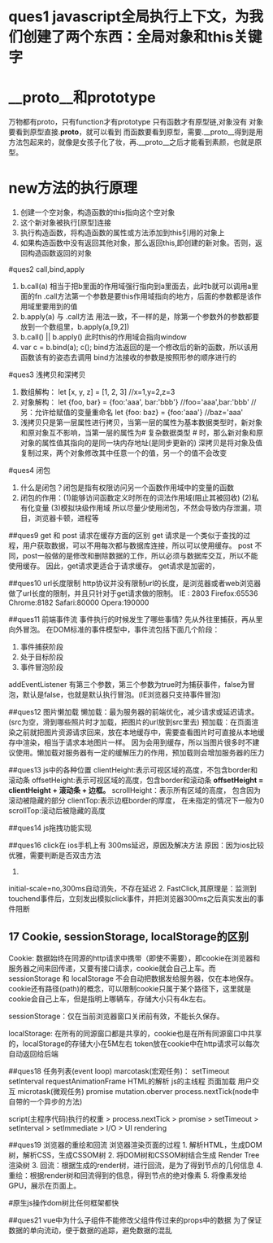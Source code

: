 # ques1  javascript全局执行上下文，为我们创建了两个东西：全局对象和this关键字
# __proto__和prototype
  万物都有proto，只有function才有prototype
  只有函数才有原型链,对象没有
  对象要看到原型直接.__proto__，就可以看到
  而函数要看到原型，需要.__proto__得到是用方法包起来的，就像是女孩子化了妆，再.__proto__之后才能看到素颜，也就是原型。

# new方法的执行原理
  1. 创建一个空对象，构造函数的this指向这个空对象
  2. 这个新对象被执行[原型]连接 
  3. 执行构造函数，将构造函数的属性或方法添加到this引用的对象上
  4. 如果构造函数中没有返回其他对象，那么返回this,即创建的新对象。否则，返回构造函数返回的对象

#ques2  call,bind,apply
  1. b.call(a) 相当于把b里面的作用域强行指向到a里面去，此时b就可以调用a里面的fn
  .call方法第一个参数是要this作用域指向的地方，后面的参数都是该作用域里要用到的值
  2. b.apply(a) 与 .call方法 用法一致，不一样的是，除第一个参数外的参数都要放到一个数组里，b.apply(a,[9,2])
  3. b.call() || b.apply() 此时this的作用域会指向window
  4. var c = b.bind(a);
     c();
     bind方法返回的是一个修改后的新的函数，所以该用函数该有的姿态去调用
     bind方法接收的参数是按照形参的顺序进行的

#ques3 浅拷贝和深拷贝
  1. 数组解构：
    let [x, y, z] = [1, 2, 3]
    //x=1,y=2,z=3
  2. 对象解构：
    let {foo, bar} = {foo:'aaa', bar:'bbb'}
    //foo='aaa',bar:'bbb'
    //另：允许给赋值的变量重命名 
      let {foo: baz} = {foo:'aaa'}
      //baz='aaa'
  3. 浅拷贝只是第一层属性进行拷贝，当第一层的属性为基本数据类型时，新对象和原对象互不影响，当第一层的属性为# 复杂数据类型 # 时，那么新对象和原对象的属性值其指向的是同一块内存地址(是同步更新的)
     深拷贝是将对象及值复制过来，两个对象修改其中任意一个的值，另一个的值不会改变

#ques4 闭包
  1. 什么是闭包？闭包是指有权限访问另一个函数作用域中的变量的函数
  2. 闭包的作用：(1)能够访问函数定义时所在的词法作用域(阻止其被回收)
                (2)私有化变量
                (3)模拟块级作用域
  所以尽量少使用闭包，不然会导致内存泄漏，项目，浏览器卡顿，进程等

##ques9 get 和 post 请求在缓存方面的区别
  get 请求是一个类似于查找的过程，用户获取数据，可以不用每次都与数据库连接，所以可以使用缓存。
  post 不同，post一般做的是修改和删除数据的工作，所以必须与数据库交互，所以不能使用缓存。
  因此，get请求更适合于请求缓存。
  get请求是加密的，

##ques10  url长度限制
  http协议并没有限制url的长度，是浏览器或者web浏览器做了url长度的限制，并且只针对于get请求做的限制。
  IE : 2803
  Firefox:65536
  Chrome:8182
  Safari:80000
  Opera:190000

##ques11  前端事件流
事件执行的时候发生了哪些事情?
先从外往里捕获，再从里向外冒泡。
在DOM标准的事件模型中，事件流包括下面几个阶段：
  1. 事件捕获阶段
  2. 处于目标阶段
  3. 事件冒泡阶段

  addEventListener 有第三个参数，第三个参数为true时为捕获事件，false为冒泡，默认是false，也就是默认执行冒泡。(IE浏览器只支持事件冒泡)

##ques12 图片懒加载
懒加载：最为服务器的前端优化，减少请求或延迟请求。(src为空，滑到哪些照片时才加载，把图片的url放到src里去)
预加载：在页面渲染之前就把图片资源请求回来，放在本地缓存中，需要查看图片时可直接从本地缓存中渲染，相当于请求本地图片一样。
因为会用到缓存，所以当图片很多时不建议使用。懒加载对服务器有一定的缓解压力的作用，预加载则会增加服务器的压力

##ques13 js中的各种位置
clientHeight:表示可视区域的高度，不包含border和滚动条
offsetHeight:表示可视区域的高度，包含border和滚动条 **offsetHeight = clientHeight + 滚动条 + 边框。**
scrollHeight：表示所有区域的高度， 包含因为滚动被隐藏的部分
clientTop:表示边框border的厚度， 在未指定的情况下一般为0
scrollTop:滚动后被隐藏的高度

##ques14 js拖拽功能实现


##ques16 click在 ios手机上有 300ms延迟，原因及解决方法
  原因：因为ios比较优雅，需要判断是否双击方法
1.  <meta name="viewport" content="width=device-width, initial-scale=no">
  initial-scale=no,300ms自动消失，不存在延迟
2. FastClick,其原理是：监测到touchend事件后，立刻发出模拟click事件，并把浏览器300ms之后真实发出的事件阻断

## 17 Cookie, sessionStorage, localStorage的区别
Cookie: 数据始终在同源的http请求中携带（即使不需要），即cookie在浏览器和服务器之间来回传递，又要有接口请求，cookie就会自己上车。而sessionStorage 和 localStorage 不会自动把数据发给服务器，仅在本地保存。cookie还有路径(path)的概念，可以限制cookie只属于某个路径下，这里就是cookie会自己上车，但是指明上哪辆车，存储大小只有4k左右。

sessionStorage：仅在当前浏览器窗口关闭前有效，不能长久保存。

localStorage: 在所有的同源窗口都是共享的，cookie也是在所有同源窗口中共享的，localStorage的存储大小在5M左右
token放在cookie中在http请求可以每次自动返回给后端

##ques18 任务列表(event loop)
  marcotask(宏观任务)：
    setTimeout
    setInterval
    requestAnimationFrame
    HTML的解析
    js的主线程
    页面加载
    用户交互
  microtask(微观任务)
    promise
    mutation.oberver
    process.nextTick(node中自带的一个异步的方法)

script(主程序代码)执行的权重  >  process.nextTick   >   promise   >  setTimeout  >  setInterval  >  setImmediate  >  I/O  >  UI rendering

##ques19 浏览器的重绘和回流
  浏览器渲染页面的过程
    1. 解析HTML，生成DOM树，解析CSS，生成CSSOM树
    2. 将DOM树和CSSOM树结合生成 Render Tree 渲染树
    3. 回流：根据生成的render树，进行回流，是为了得到节点的几何信息
    4. 重绘：根据render树和回流得到的信息，得到节点的绝对像素
    5. 将像素发给GPU，展示在页面上。

#原生js操作dom树比任何框架都快

##ques21 vue中为什么子组件不能修改父组件传过来的props中的数据
  为了保证数据的单向流动，便于数据的追踪，避免数据的混乱